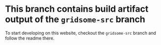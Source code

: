 # This branch contains build artifact output of the `gridsome-src` branch

To start developing on this website, checkout the `gridsome-src` branch and follow the readme there.
